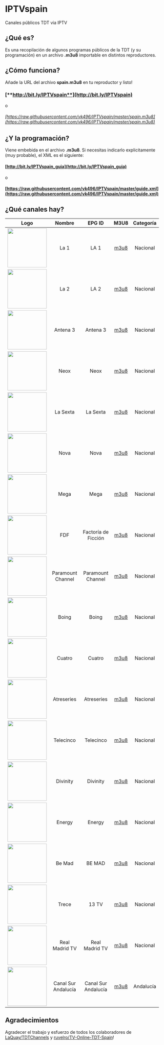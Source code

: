 IPTVspain
=======
Canales públicos TDT via IPTV

## ¿Qué es?
Es una recopilación de algunos programas públicos de la TDT (y su programación) en un archivo **.m3u8** importable en distintos reproductores.

## ¿Cómo funciona?
Añade la URL del archivo **spain.m3u8** en tu reproductor y listo!

### [**http://bit.ly/IPTVspain**](http://bit.ly/IPTVspain)
o
###### [https://raw.githubusercontent.com/vk496/IPTVspain/master/spain.m3u8](https://raw.githubusercontent.com/vk496/IPTVspain/master/spain.m3u8)

## ¿Y la programación?
Viene embebida en el archivo **.m3u8**. Si necesitas indicarlo explicitamente (muy probable), el XML es el siguiente:

#### [http://bit.ly/IPTVspain_guia](http://bit.ly/IPTVspain_guia)
o
#### [https://raw.githubusercontent.com/vk496/IPTVspain/master/guide.xml](https://raw.githubusercontent.com/vk496/IPTVspain/master/guide.xml)

## ¿Qué canales hay?
|Logo|Nombre|EPG ID|M3U8|Categoría|
|:---:|:---:|:---:|:---:|:---:|
|<img src="https://upload.wikimedia.org/wikipedia/commons/thumb/1/19/Logo_TVE-1.svg/281px-Logo_TVE-1.svg.png" width="128"/> |La 1|LA 1|[m3u8](http://hlsliveamdgl7-lh.akamaihd.net/i/hlslive_1@583043/master.m3u8)|Nacional|
|<img src="https://upload.wikimedia.org/wikipedia/commons/thumb/7/75/Logo_TVE-2.svg/320px-Logo_TVE-2.svg.png" width="128"/> |La 2|LA 2|[m3u8](http://hlsliveamdgl0-lh.akamaihd.net/i/hlslive_1@586367/master.m3u8)|Nacional|
|<img src="https://upload.wikimedia.org/wikipedia/commons/thumb/2/20/Antena_3_%282017%29.svg/320px-Antena_3_%282017%29.svg.png" width="128"/> |Antena 3|Antena 3|[m3u8](https://pull2b-i.akamaized.net/geoantena3/master.m3u8)|Nacional|
|<img src="https://upload.wikimedia.org/wikipedia/commons/thumb/e/ea/Neox.svg/320px-Neox.svg.png" width="128"/> |Neox|Neox|[m3u8](https://pull2b-i.akamaized.net/geoneox/master.m3u8)|Nacional|
|<img src="https://upload.wikimedia.org/wikipedia/commons/thumb/9/93/La_Sexta_%28A3M%29.svg/320px-La_Sexta_%28A3M%29.svg.png" width="128"/> |La Sexta|La Sexta|[m3u8](https://pull2c-i.akamaized.net/lasexta/master.m3u8)|Nacional|
|<img src="https://upload.wikimedia.org/wikipedia/commons/thumb/1/1e/Nova.svg/320px-Nova.svg.png" width="128"/> |Nova|Nova|[m3u8](https://pull2c-i.akamaized.net/geonova/master.m3u8)|Nacional|
|<img src="https://upload.wikimedia.org/wikipedia/commons/thumb/8/8c/MEGA.svg/320px-MEGA.svg.png" width="128"/> |Mega|Mega|[m3u8](https://pull2a-i.akamaized.net/geomega/master.m3u8)|Nacional|
|<img src="https://upload.wikimedia.org/wikipedia/commons/thumb/4/42/Factor%C3%ADa_de_Ficci%C3%B3n.svg/247px-Factor%C3%ADa_de_Ficci%C3%B3n.svg.png" width="128"/> |FDF|Factoría de Ficción|[m3u8](https://pastebin.com/raw/WDb2J2pN)|Nacional|
|<img src="https://upload.wikimedia.org/wikipedia/commons/thumb/9/9f/Paramount_Network.svg/241px-Paramount_Network.svg.png" width="128"/> |Paramount Channel|Paramount Channel|[m3u8](http://paramount.live.flumotion.com/live/playlist.m3u8)|Nacional|
|<img src="https://upload.wikimedia.org/wikipedia/commons/thumb/e/e0/Boing.svg/240px-Boing.svg.png" width="128"/> |Boing|Boing|[m3u8](https://pastebin.com/raw/afgk7wAC)|Nacional|
|<img src="https://upload.wikimedia.org/wikipedia/commons/thumb/c/ce/Cuatro.svg/320px-Cuatro.svg.png" width="128"/> |Cuatro|Cuatro|[m3u8](https://pastebin.com/raw/nUFDnkws)|Nacional|
|<img src="https://upload.wikimedia.org/wikipedia/commons/thumb/7/70/AtreseriesLogo.svg/247px-AtreseriesLogo.svg.png" width="128"/> |Atreseries|Atreseries|[m3u8](https://pull2a-i.akamaized.net/geoa3series/master.m3u8)|Nacional|
|<img src="https://upload.wikimedia.org/wikipedia/commons/thumb/f/fc/Telecinco.svg/246px-Telecinco.svg.png" width="128"/> |Telecinco|Telecinco|[m3u8](https://pastebin.com/raw/455ygZ6Y)|Nacional|
|<img src="https://upload.wikimedia.org/wikipedia/commons/thumb/2/26/Divinity.svg/167px-Divinity.svg.png" width="128"/> |Divinity|Divinity|[m3u8](https://pastebin.com/raw/DdABja2w)|Nacional|
|<img src="https://upload.wikimedia.org/wikipedia/commons/thumb/a/ae/Energy.svg/310px-Energy.svg.png" width="128"/> |Energy|Energy|[m3u8](https://pastebin.com/raw/AXvzQiid)|Nacional|
|<img src="https://upload.wikimedia.org/wikipedia/commons/thumb/7/70/Be_Mad_TV.svg/280px-Be_Mad_TV.svg.png" width="128"/> |Be Mad|BE MAD|[m3u8](https://pastebin.com/raw/jf3NxqPs)|Nacional|
|<img src="https://upload.wikimedia.org/wikipedia/commons/thumb/c/c4/Trece.svg/320px-Trece.svg.png" width="128"/> |Trece|13 TV|[m3u8](http://streaming.enetres.net/091DB7AFBD77442B9BA2F141DCC182F5021/live.smil/master.m3u8)|Nacional|
|<img src="https://upload.wikimedia.org/wikipedia/en/a/ae/Realmadrid-TV.jpg" width="128"/> |Real Madrid TV|Real Madrid TV|[m3u8](https://rmtv24hweblive-lh.akamaihd.net/i/rmtv24hwebes_1@300661/master.m3u8)|Nacional|
|<img src="https://upload.wikimedia.org/wikipedia/commons/c/cd/CanalSur_Andaluc%C3%ADa.png" width="128"/> |Canal Sur Andalucía|Canal Sur Andalucía|[m3u8](http://canalsur-new-live.hls.adaptive.level3.net/egress/bhandler/canalsur_live/rtva_new/master.m3u8)|Andalucía|
## Agradecimientos
Agradecer el trabajo y esfuerzo de todos los colaboradores de  [LaQuay/TDTChannels](https://github.com/LaQuay/TDTChannels) y [ruvelro/TV-Online-TDT-Spain](https://github.com/ruvelro/TV-Online-TDT-Spain)!

